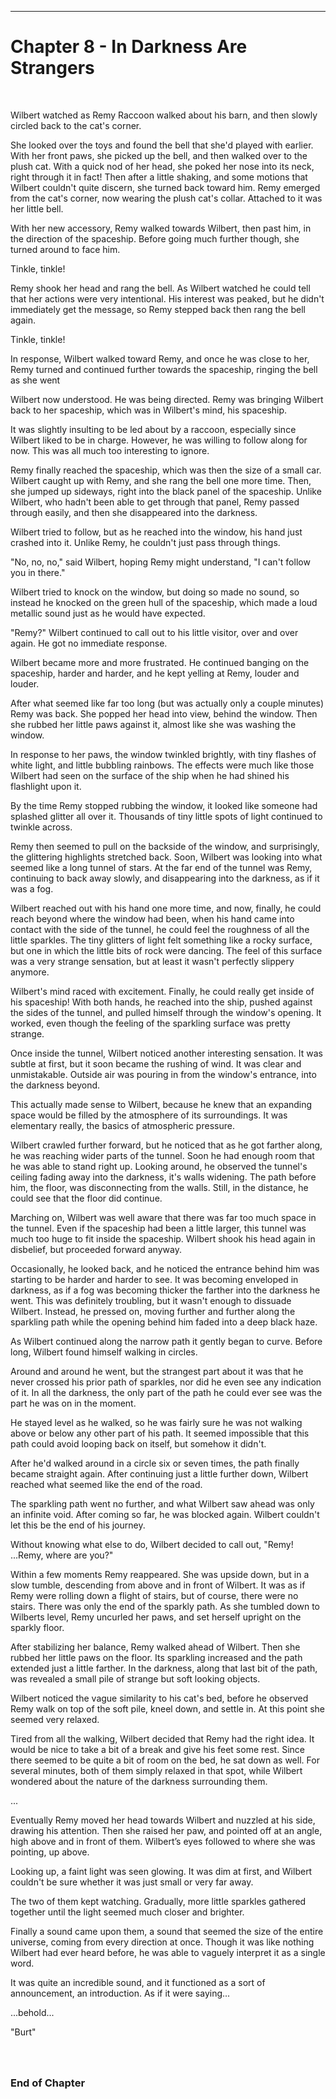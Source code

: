 ------------------------------------------------------------------

<a id="Story--Main--Chapter--In-Darkness-Are-Strangers"></a>
Chapter 8 - In Darkness Are Strangers
======================
<br>



Wilbert watched as Remy Raccoon walked about his barn, and then slowly circled back to the cat's corner.

She looked over the toys and found the bell that she'd played with earlier. With her front paws, she picked up the bell, and then walked over to the plush cat. With a quick nod of her head, she poked her nose into its neck, right through it in fact! Then after a little shaking, and some motions that Wilbert couldn't quite discern, she turned back toward him. Remy emerged from the cat's corner, now wearing the plush cat's collar. Attached to it was her little bell.

With her new accessory, Remy walked towards Wilbert, then past him, in the direction of the spaceship. Before going much further though, she turned around to face him.

Tinkle, tinkle!

Remy shook her head and rang the bell.  As Wilbert watched he could tell that her actions were very intentional. His interest was peaked, but he didn't immediately get the message, so Remy stepped back then rang the bell again.

Tinkle, tinkle!

In response, Wilbert walked toward Remy, and once he was close to her, Remy turned and continued further towards the spaceship, ringing the bell as she went

Wilbert now understood. He was being directed. Remy was bringing Wilbert back to her spaceship, which was in Wilbert's mind, his spaceship.

It was slightly insulting to be led about by a raccoon, especially since Wilbert liked to be in charge. However, he was willing to follow along for now. This was all much too interesting to ignore.

Remy finally reached the spaceship, which was then the size of a small car. Wilbert caught up with Remy, and she rang the bell one more time.  Then, she jumped up sideways, right into the black panel of the spaceship. Unlike Wilbert, who hadn't been able to get through that panel, Remy passed through easily, and then she disappeared into the darkness.

Wilbert tried to follow, but as he reached into the window, his hand just crashed into it. Unlike Remy, he couldn't just pass through things.

"No, no, no," said Wilbert, hoping Remy might understand, "I can't follow you in there."

Wilbert tried to knock on the window, but doing so made no sound, so instead he knocked on the green hull of the spaceship, which made a loud metallic sound just as he would have expected.

"Remy?"  Wilbert continued to call out to his little visitor, over and over again.  He got no immediate response.

Wilbert became more and more frustrated. He continued banging on the spaceship, harder and harder, and he kept yelling at Remy, louder and louder.

After what seemed like far too long (but was actually only a couple minutes) Remy was back.  She popped her head into view, behind the window. Then she rubbed her little paws against it, almost like she was washing the window.

In response to her paws, the window twinkled brightly, with tiny flashes of white light, and little bubbling rainbows. The effects were much like those Wilbert had seen on the surface of the ship when he had shined his flashlight upon it.

By the time Remy stopped rubbing the window, it looked like someone had splashed glitter all over it.  Thousands of tiny little spots of light continued to twinkle across.

Remy then seemed to pull on the backside of the window, and surprisingly, the glittering highlights stretched back. Soon, Wilbert was looking into what seemed like a long tunnel of stars. At the far end of the tunnel was Remy, continuing to back away slowly, and disappearing into the darkness, as if it was a fog.

Wilbert reached out with his hand one more time, and now, finally, he could reach beyond where the window had been, when his hand came into contact with the side of the tunnel, he could feel the roughness of all the little sparkles. The tiny glitters of light felt something like a rocky surface, but one in which the little bits of rock were dancing.  The feel of this surface was a very strange sensation, but at least it wasn't perfectly slippery anymore.

Wilbert's mind raced with excitement.  Finally, he could really get inside of his spaceship!  With both hands, he reached into the ship, pushed against the sides of the tunnel, and pulled himself through the window's opening.  It worked, even though the feeling of the sparkling surface was pretty strange.

Once inside the tunnel, Wilbert noticed another interesting sensation.  It was subtle at first, but it soon became the rushing of wind.  It was clear and unmistakable. Outside air was pouring in from the window's entrance, into the darkness beyond.

This actually made sense to Wilbert, because he knew that an expanding space would be filled by the atmosphere of its surroundings. It was elementary really, the basics of atmospheric pressure.

Wilbert crawled further forward, but he noticed that as he got farther along, he was reaching wider parts of the tunnel. Soon he had enough room that he was able to stand right up. Looking around, he observed the tunnel's ceiling fading away into the darkness, it's walls widening. The path before him, the floor, was disconnecting from the walls.  Still, in the distance, he could see that the floor did continue.

Marching on, Wilbert was well aware that there was far too much space in the tunnel.  Even if the spaceship had been a little larger, this tunnel was much too huge to fit inside the spaceship. Wilbert shook his head again in disbelief, but proceeded forward anyway.

Occasionally, he looked back, and he noticed the entrance behind him was starting to be harder and harder to see. It was becoming enveloped in darkness, as if a fog was becoming thicker the farther into the darkness he went. This was definitely troubling, but it wasn't enough to dissuade Wilbert. Instead, he pressed on, moving further and further along the sparkling path while the opening behind him faded into a deep black haze. 

As Wilbert continued along the narrow path it gently began to curve. Before long, Wilbert found himself walking in circles.

Around and around he went, but the strangest part about it was that he never crossed his prior path of sparkles, nor did he even see any indication of it. In all the darkness, the only part of the path he could ever see was the part he was on in the moment. 

He stayed level as he walked, so he was fairly sure he was not walking above or below any other part of his path. It seemed impossible that this path could avoid looping back on itself, but somehow it didn't.

After he'd walked around in a circle six or seven times, the path finally became straight again. After continuing just a little further down, Wilbert reached what seemed like the end of the road.

The sparkling path went no further, and what Wilbert saw ahead was only an infinite void. After coming so far, he was blocked again. Wilbert couldn't let this be the end of his journey.

Without knowing what else to do, Wilbert decided to call out,  "Remy!  ...Remy, where are you?"

Within a few moments Remy reappeared. She was upside down, but in a slow tumble, descending from above and in front of Wilbert. It was as if Remy were rolling down a flight of stairs, but of course, there were no stairs. There was only the end of the sparkly path. As she tumbled down to Wilberts level, Remy uncurled her paws, and set herself upright on the sparkly floor.

After stabilizing her balance, Remy walked ahead of Wilbert. Then she rubbed her little paws on the floor. Its sparkling increased and the path extended just a little farther. In the darkness, along that last bit of the path, was revealed a small pile of strange but soft looking objects.

Wilbert noticed the vague similarity to his cat's bed, before he observed Remy walk on top of the soft pile, kneel down, and settle in. At this point she seemed very relaxed.

Tired from all the walking, Wilbert decided that Remy had the right idea.  It would be nice to take a bit of a break and give his feet some rest. Since there seemed to be quite a bit of room on the bed, he sat down as well. For several minutes, both of them simply relaxed in that spot, while Wilbert wondered about the nature of the darkness surrounding them.

...

Eventually Remy moved her head towards Wilbert and nuzzled at his side, drawing his attention. Then she raised her paw, and pointed off at an angle, high above and in front of them. Wilbert’s eyes followed to where she was pointing, up above.

Looking up, a faint light was seen glowing. It was dim at first, and Wilbert couldn't be sure whether it was just small or very far away.

The two of them kept watching. Gradually, more little sparkles gathered together until the light seemed much closer and brighter.

Finally a sound came upon them, a sound that seemed the size of the entire universe, coming from every direction at once. Though it was like nothing Wilbert had ever heard before, he was able to vaguely interpret it as a single word.

It was quite an incredible sound, and it functioned as a sort of announcement, an introduction. As if it were saying...


...behold...


"Burt"



### <br><br>End of Chapter
